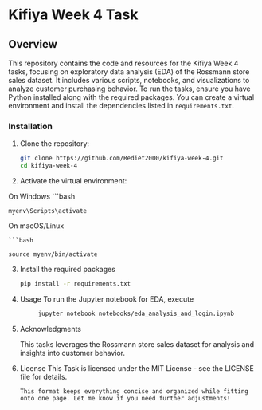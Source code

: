 # Kifiya Week 4 Task

## Overview
This repository contains the code and resources for the Kifiya Week 4  tasks, focusing on exploratory data analysis (EDA) of the Rossmann store sales dataset. It includes various scripts, notebooks, and visualizations to analyze customer purchasing behavior. To run the  tasks, ensure you have Python installed along with the required packages. You can create a virtual environment and install the dependencies listed in `requirements.txt`.

### Installation
1. Clone the repository:
   ```bash
   git clone https://github.com/Rediet2000/kifiya-week-4.git
   cd kifiya-week-4

2. Activate the virtual environment:
 
 On Windows
    ```bash
    
    myenv\Scripts\activate
 On macOS/Linux

    ```bash
    
    source myenv/bin/activate

3. Install the required packages

    ```bash
    pip install -r requirements.txt

4. Usage
   To run the Jupyter notebook for EDA, execute

   ``` bash
        jupyter notebook notebooks/eda_analysis_and_login.ipynb

5. Acknowledgments
   
   This  tasks leverages the Rossmann store sales dataset for analysis and insights into customer behavior.

7. License
    This Task is licensed under the MIT License - see the LICENSE file for details.

    ```vbnet
    This format keeps everything concise and organized while fitting onto one page. Let me know if you need further adjustments!
